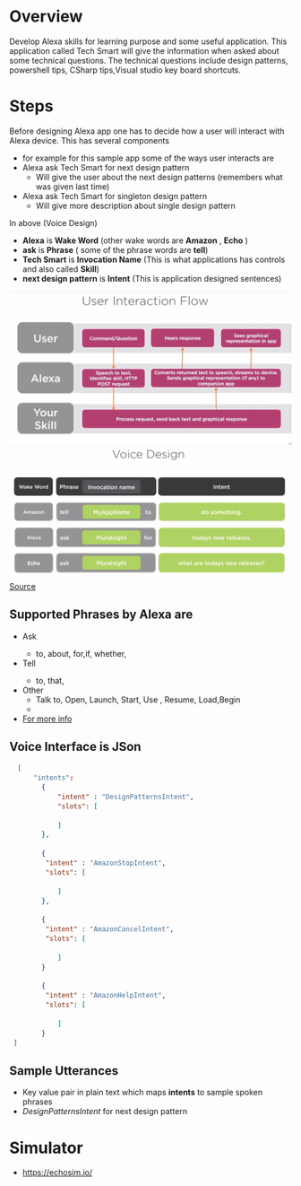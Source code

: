 # Overview
Develop Alexa skills for learning purpose and some useful application. This application called Tech Smart will give the information when asked about some technical questions. The technical questions include design patterns, powershell tips,
CSharp tips,Visual studio key board shortcuts.

# Steps
 Before designing Alexa app one has to decide how a user will interact with Alexa device. This has several components
 * for example for this sample app some of the ways user interacts are
 * Alexa ask Tech Smart for next design pattern
    * Will give the user about the next design patterns (remembers what was given last time)
 * Alexa ask Tech Smart for singleton design pattern
    * Will give more description about single design pattern



In above (Voice Design)
* __Alexa__ is __Wake Word__  (other wake words are __Amazon__ , __Echo__ )
* __ask__ is __Phrase__ ( some of the phrase words are __tell__)
* __Tech Smart__ is __Invocation Name__ (This is what applications has controls and also called __Skill__)
* __next design pattern__ is __Intent__ (This is application designed sentences)

![User interaction](https://github.com/sairamaj/alexa/blob/master/images/userinteraction.JPG)
![Voice Design](https://github.com/sairamaj/alexa/blob/master/images/VoiceDesign.PNG)
[Source](https://app.pluralsight.com/library/)

## Supported Phrases by Alexa are
  * Ask <invocation name>
     * to, about, for,if, whether, <blank>
  * Tell <invocation name>
     * to, that, <blank>
  * Other
     * Talk to, Open, Launch, Start, Use , Resume, Load,Begin
     * <phrase> <invocation> 
  * [For more info](http://amzn.to/1UmXGjz)

## Voice Interface is JSon
```json
  [
      "intents":
        {
            "intent" : "DesignPatternsIntent",
            "slots": [

            ]
        },

        {
         "intent" : "AmazonStopIntent",
         "slots": [
                
            ]
        },   

        {
         "intent" : "AmazonCancelIntent",
         "slots": [
                
            ]
        }   
        
        {
         "intent" : "AmazonHelpIntent",
         "slots": [
                
            ]
        }   
 ]
```
## Sample Utterances
* Key value pair in plain text which maps __intents__ to sample spoken phrases
* _DesignPatternsIntent_ for next design pattern



# Simulator
* https://echosim.io/

